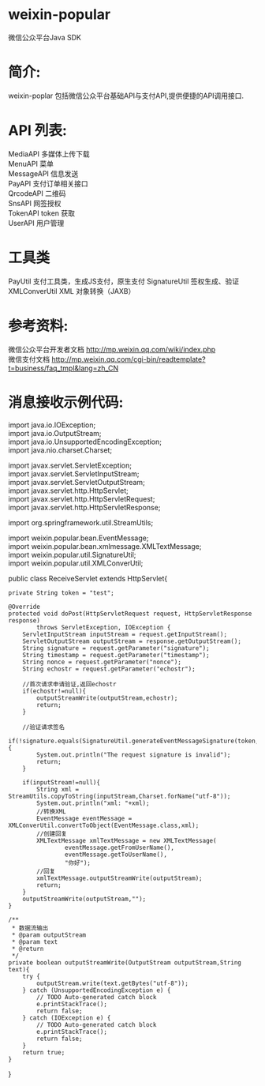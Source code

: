 weixin-popular
==============

微信公众平台Java SDK


简介:
==============
weixin-poplar 包括微信公众平台基础API与支付API,提供便捷的API调用接口.

API 列表:
==============
MediaAPI	多媒体上传下载  
MenuAPI		菜单   
MessageAPI      信息发送   
PayAPI		支付订单相关接口   
QrcodeAPI       二维码   
SnsAPI          网签授权   
TokenAPI        token 获取   
UserAPI         用户管理  


工具类
==============
PayUtil         支付工具类，生成JS支付，原生支付
SignatureUtil   签权生成、验证
XMLConverUtil   XML 对象转换（JAXB）

参考资料:
==============
微信公众平台开发者文档 http://mp.weixin.qq.com/wiki/index.php    
微信支付文档 http://mp.weixin.qq.com/cgi-bin/readtemplate?t=business/faq_tmpl&lang=zh_CN


消息接收示例代码:
==============
import java.io.IOException;   
import java.io.OutputStream;   
import java.io.UnsupportedEncodingException;   
import java.nio.charset.Charset;   

import javax.servlet.ServletException;   
import javax.servlet.ServletInputStream;   
import javax.servlet.ServletOutputStream;   
import javax.servlet.http.HttpServlet;   
import javax.servlet.http.HttpServletRequest;   
import javax.servlet.http.HttpServletResponse;   

import org.springframework.util.StreamUtils;   

import weixin.popular.bean.EventMessage;   
import weixin.popular.bean.xmlmessage.XMLTextMessage;   
import weixin.popular.util.SignatureUtil;   
import weixin.popular.util.XMLConverUtil;   

public class ReceiveServlet extends HttpServlet{
	
	private String token = "test";

	@Override
	protected void doPost(HttpServletRequest request, HttpServletResponse response)
			throws ServletException, IOException {
		ServletInputStream inputStream = request.getInputStream();
		ServletOutputStream outputStream = response.getOutputStream();
		String signature = request.getParameter("signature");
		String timestamp = request.getParameter("timestamp");
		String nonce = request.getParameter("nonce");
		String echostr = request.getParameter("echostr");
		
		//首次请求申请验证,返回echostr
		if(echostr!=null){
			outputStreamWrite(outputStream,echostr);
			return;
		}
		
		//验证请求签名
		if(!signature.equals(SignatureUtil.generateEventMessageSignature(token,timestamp,nonce))){
			System.out.println("The request signature is invalid");
			return;
		}
		
		if(inputStream!=null){
			String xml = StreamUtils.copyToString(inputStream,Charset.forName("utf-8"));
			System.out.println("xml: "+xml);
			//转换XML
			EventMessage eventMessage = XMLConverUtil.convertToObject(EventMessage.class,xml);
			//创建回复
			XMLTextMessage xmlTextMessage = new XMLTextMessage(
					eventMessage.getFromUserName(), 
					eventMessage.getToUserName(),
					"你好");
			//回复
			xmlTextMessage.outputStreamWrite(outputStream);
			return;
		}
		outputStreamWrite(outputStream,"");
	}

	/**
	 * 数据流输出
	 * @param outputStream
	 * @param text
	 * @return
	 */
	private boolean outputStreamWrite(OutputStream outputStream,String text){
		try {
			outputStream.write(text.getBytes("utf-8"));
		} catch (UnsupportedEncodingException e) {
			// TODO Auto-generated catch block
			e.printStackTrace();
			return false;
		} catch (IOException e) {
			// TODO Auto-generated catch block
			e.printStackTrace();
			return false;
		}
		return true;
	}
}
